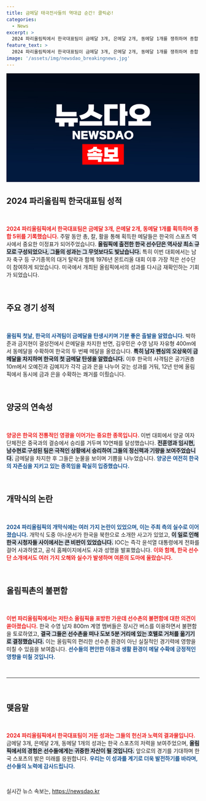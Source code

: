 ```yaml
---
title: 금메달 태극전사들의 역대급 순간! 클릭必!
categories:
  - News
excerpt: >
  2024 파리올림픽에서 한국대표팀이 금메달 3개, 은메달 2개, 동메달 1개를 쟁취하며 종합 5위를 기록했다. 여자 양궁은 10연패를 달성했지만, 개막식 논란과 선수촌 문제로 저탄소 올림픽에 경종을 울렸다.
feature_text: >
  2024 파리올림픽에서 한국대표팀이 금메달 3개, 은메달 2개, 동메달 1개를 쟁취하며 종합 5위를 기록했다. 여자 양궁은 10연패를 달성했지만, 개막식 논란과 선수촌 문제로 저탄소 올림픽에 경종을 울렸다.
image: '/assets/img/newsdao_breakingnews.jpg'
---
```


<p><img src="/assets/img/newsdao_breakingnews.jpg" alt="firstkoreanews 속보" /></p>

<h2 data-ke-size="size26">2024 파리올림픽 한국대표팀 성적</h2>

<p data-ke-size="size16">&nbsp;</p>

<p data-ke-size="size16"><b><span style="color: #ee2323;">2024 파리올림픽에서 한국대표팀은 금메달 3개, 은메달 2개, 동메달 1개를 획득하며 종합 5위를 기록했습니다.</span></b> 주말 동안 총, 칼, 활을 통해 획득한 메달들은 한국의 스포츠 역사에서 중요한 이정표가 되어주었습니다. <b><span style="background-color: #21538527;">올림픽에 출전한 한국 선수단은 역사상 최소 규모로 구성되었으나, 그들의 성과는 그 무엇보다도 빛났습니다.</span></b> 특히 이번 대회에서는 남자 축구 등 구기종목의 대거 탈락과 함께 1976년 몬트리올 대회 이후 가장 적은 선수단이 참여하게 되었습니다. 미국에서 개최된 올림픽에서의 성과를 다시금 재확인하는 기회가 되었습니다.</p>

<p data-ke-size="size16">&nbsp;</p>

<h2 data-ke-size="size26">주요 경기 성적</h2>

<p data-ke-size="size16">&nbsp;</p>

<p data-ke-size="size16"><b><span style="color: #1a5490;">올림픽 첫날, 한국의 사격팀이 금메달을 탄생시키며 기분 좋은 출발을 알렸습니다.</span></b> 박하준과 금지현이 결성전에서 은메달을 차지한 반면, 김우민은 수영 남자 자유형 400m에서 동메달을 수확하여 한국의 두 번째 메달을 올렸습니다. <b><span style="background-color: #21538527;">특히 남자 펜싱의 오상욱이 금메달을 차지하며 한국의 첫 금메달 탄생을 알렸습니다.</span></b> 이후 한국의 사격팀은 공기권총 10m에서 오예진과 김예지가 각각 금과 은을 나누어 갖는 성과를 거둬, 12년 만에 올림픽에서 동시에 금과 은을 수확하는 쾌거를 이뤘습니다.</p>

<p data-ke-size="size16">&nbsp;</p>

<h2 data-ke-size="size26">양궁의 연속성</h2>

<p data-ke-size="size16">&nbsp;</p>

<p data-ke-size="size16"><b><span style="color: #ee2323;">양궁은 한국의 전통적인 영광을 이어가는 중요한 종목입니다.</span></b> 이번 대회에서 양궁 여자 단체전은 중국과의 결승에서 승리를 거두며 10연패를 달성했습니다. <b><span style="background-color: #21538527;">전훈영과 임시현, 남수현로 구성된 팀은 극적인 상황에서 승리하여 그들의 정신력과 기량을 보여주었습니다.</span></b> 금메달을 차지한 후 그들은 눈물을 보이며 기쁨을 나누었습니다. <b><span style="color: #1a5490;">양궁은 여전히 한국의 자존심을 지키고 있는 종목임을 확실히 입증했습니다.</span></b></p>

<p data-ke-size="size16">&nbsp;</p>

<h2 data-ke-size="size26">개막식의 논란</h2>

<p data-ke-size="size16">&nbsp;</p>

<p data-ke-size="size16"><b><span style="color: #1a5490;">2024 파리올림픽의 개막식에는 여러 가지 논란이 있었으며, 이는 주최 측의 실수로 이어졌습니다.</span></b> 개막식 도중 아나운서가 한국을 북한으로 소개한 사고가 있었고, <b><span style="background-color: #21538527;">이 일로 인해 한국 시청자들 사이에서는 큰 비판이 있었습니다.</span></b> IOC는 즉각 윤석열 대통령에게 전화를 걸어 사과하였고, 공식 홈페이지에서도 사과 성명을 발표했습니다. <b><span style="color: #ee2323;">이와 함께, 한국 선수단 소개에서도 여러 가지 오해와 실수가 발생하며 여론의 도마에 올랐습니다.</span></b></p>

<p data-ke-size="size16">&nbsp;</p>

<h2 data-ke-size="size26">올림픽촌의 불편함</h2>

<p data-ke-size="size16">&nbsp;</p>

<p data-ke-size="size16"><b><span style="color: #ee2323;">이번 파리올림픽에서는 저탄소 올림픽을 표방한 가운데 선수촌의 불편함에 대한 의견이 쏟아졌습니다.</span></b> 한국 수영 남자 800ｍ 계영 멤버들은 장시간 버스를 이용하면서 불편함을 토로하였고, <b><span style="background-color: #21538527;">결국 그들은 선수촌을 떠나 도보 5분 거리에 있는 호텔로 거처를 옮기기로 결정했습니다.</span></b> 이는 올림픽의 편리한 선수촌 환경이 아닌 실질적인 경기력에 영향을 미칠 수 있음을 보여줍니다. <b><span style="color: #1a5490;">선수들의 편안한 이동과 생활 환경이 메달 수확에 긍정적인 영향을 미칠 것입니다.</span></b></p>

<p data-ke-size="size16">&nbsp;</p>

<hr />

<p data-ke-size="size16">&nbsp;</p>

<h2 data-ke-size="size26">맺음말</h2>

<p data-ke-size="size16">&nbsp;</p>

<p data-ke-size="size16"><b><span style="color: #ee2323;">2024 파리올림픽에서 한국대표팀이 거둔 성과는 그들의 헌신과 노력의 결과물입니다.</span></b> 금메달 3개, 은메달 2개, 동메달 1개의 성과는 한국 스포츠의 저력을 보여주었으며, <b><span style="background-color: #21538527;">올림픽에서의 경험은 선수들에게는 귀중한 자산이 될 것입니다.</span></b> 앞으로의 경기를 기대하며 한국 스포츠의 밝은 미래를 응원합니다. <b><span style="color: #1a5490;">우리는 이 성과를 계기로 더욱 발전하기를 바라며, 선수들의 노력에 감사드립니다.</span></b></p>

<p data-ke-size="size16">&nbsp;</p>
실시간 뉴스 속보는, <a href="https://newsdao.kr" rel="dofollow">https://newsdao.kr</a>


